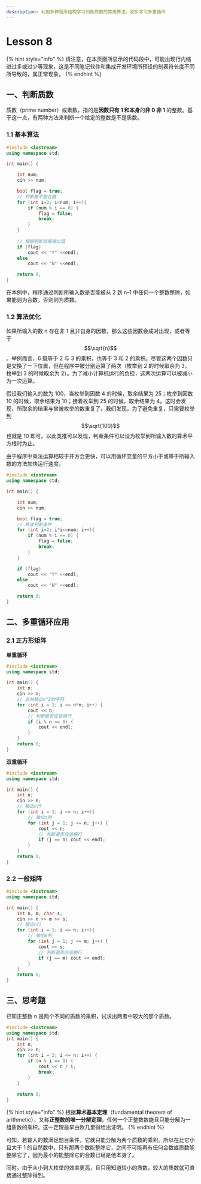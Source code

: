 ```yaml
---
description: 利用多种程序结构学习判断质数的常用算法，初步学习多重循环
---
```


# Lesson 8

{% hint style="info" %}
请注意，在本页面所显示的代码段中，可能出现行内缩进过多或过少等现象，这是不同笔记软件和集成开发环境所预设的制表符长度不同所导致的，属正常现象。
{% endhint %}

## 一、判断质数

质数（prime number）或素数，指的是**因数只有 1 和本身**的**非 0 非 1** 的整数。基于这一点，有两种方法来判断一个给定的整数是不是质数。

### 1.1 基本算法

```cpp
#include <iostream>
using namespace std;

int main() {

    int num;
    cin >> num;

    bool flag = true;
    // 判断是不是合数
    for (int i=2; i<num; i++){ 
        if (num % i == 0) { 
            flag = false;
            break;
        }
    }
	
    // 根据判断结果输出值
    if (flag)
        cout << "Y" <<endl;
    else
        cout << "N" <<endl;

    return 0;
}
```

在本例中，程序通过判断所输入数是否能被从 2 到 n-1 中任何一个整数整除，如果能则为合数，否则则为质数。

### 1.2 算法优化

如果所输入的数 n 存在非 1 且非自身的因数，那么这些因数会成对出现，或者等于 $$\sqrt{n}$$。举例而言，6 既等于 2 与 3 的乘积，也等于 3 和 2 的乘积。尽管这两个因数只是交换了一下位置，但在程序中被分别运算了两次（枚举到 2 的时候取余为 3，枚举到 3 的时候取余为 2）。为了减小计算机运行的负担，这两次运算可以被减小为一次运算。

假设我们输入的数为 100，当枚举到因数 4 的时候，取余结果为 25；枚举到因数 10 的时候，取余结果为 10；接着枚举到 25 的时候，取余结果为 4。这时会发现，所取余的结果与曾被枚举的数重复了。我们发现，为了避免重复，只需要枚举到 $$\sqrt{100}$$ 也就是 10 即可。以此类推可以发现，判断条件可以设为枚举到所输入数的算术平方根时为止。

由于程序中乘法运算相较于开方会更快，可以用循环变量的平方小于或等于所输入数的方法加快运行速度。

```cpp
#include <iostream>
using namespace std;

int main() {

    int num;
    cin >> num;

    bool flag = true; 
    // 修改判断条件
    for (int i=2; i*i<=num; i++){ 
        if (num % i == 0) { 
            flag = false;
            break;
        }
    }

    if (flag)
        cout << "Y" <<endl;
    else
        cout << "N" <<endl;

    return 0;
}
```

## 二、多重循环应用

### 2.1 正方形矩阵

**单重循环**

```cpp
#include <iostream>
using namespace std;

int main() {
	int n;
	cin >> n;
    // 总共输出n^2的字符
	for (int i = 1; i <= n*n; i++) {
		cout << n;
        // 判断是否应该换行
		if (i % n == 0) {
			cout << endl;
		}
	}
	return 0;
}
```

**双重循环**

```cpp
#include <iostream>
using namespace std;

int main() {
	int n;
	cin >> n;
    // 输出n行
	for (int i = 1; i <= n; i++){
        // 输出n列
		for (int j = 1; j <= n; j++) {
			cout << n;
            // 判断是否应该换行
			if (j == n) cout << endl;
		}
	}
	return 0;
}
```

### 2.2 一般矩阵

```cpp
#include <iostream>
using namespace std;

int main() {
	int n, m; char s;
	cin >> n >> m >> s;
    // 输出n行
	for (int i = 1; i <= n; i++){
        // 输出m列
		for (int j = 1; j <= m; j++) {
			cout << s;
            // 判断是否应该换行
			if (j == m) cout << endl;
		}
	}
	return 0;
}
```

## 三、思考题

已知正整数 n 是两个不同的质数的乘积，试求出两者中较大的那个质数。

```cpp
#include <iostream>
using namespace std;
int main() {
    int n;
    cin >> n;
    for (int i = 2; i <= n; i++) {
    	if (n % i == 0) { 
	        cout << n / i;
	        break;
	    }
	}
	
    return 0;
}
```

{% hint style="info" %}
根据**算术基本定理**（fundamental theorem of arithmetic），又称**正整数的唯一分解定理**，任何一个正整数数能且只能分解为一组质数的乘积。这一定理最早由欧几里得给出证明。
{% endhint %}

可知，若输入的数满足题目条件，它就只能分解为两个质数的乘积。所以在比它小且大于 1 的自然数中，只有那两个数能整除它，之间不可能再有任何合数或质数能整除它了，因为最小的能整除它的合数已经是他本身了。

同时，由于从小到大枚举的效率更高，且只用知道较小的质数，较大的质数就可直接通过整除得到。
